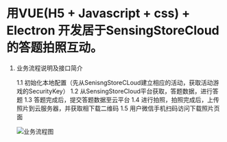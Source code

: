# 用VUE(H5 + Javascript + css) + Electron 开发居于SensingStoreCloud的答题拍照互动。 

1. 业务流程说明及接口简介



    1.1 初始化本地配置（先从SenisngStoreCLoud建立相应的活动，获取活动游戏的SecurityKey） 
    1.2 从SensingStoreCloud平台获取，答题数据，进行答题 
    1.3  答题完成后，提交答题数据至云平台
    1.4  进行拍照，拍照完成后，上传照片到云服务器，并获取相下载二维码
    1.5  用户微信手机扫码访问下载照片页面

    ![业务流程图](/02-Bussiness/assets/QA_Photing_flow.png)
